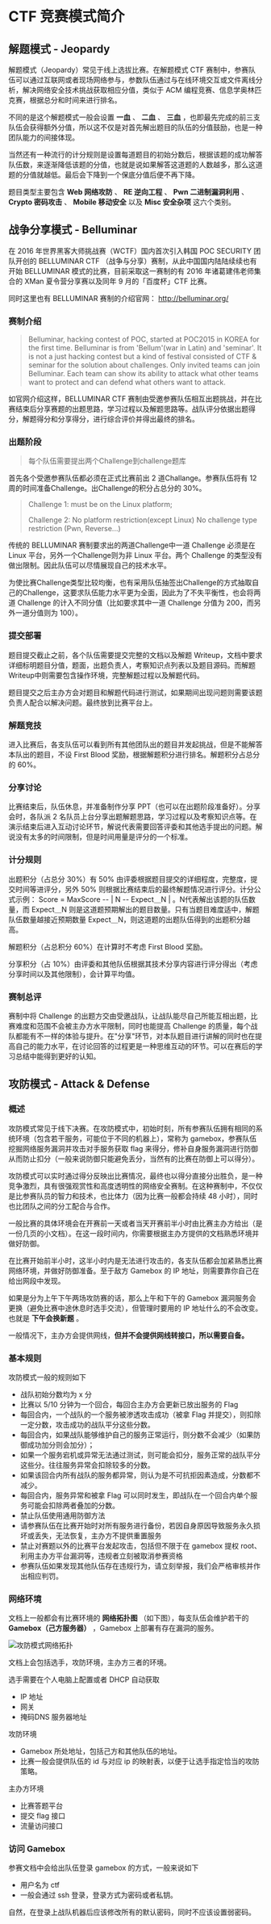 # CTF 竞赛模式简介

## 解题模式 - Jeopardy

解题模式（Jeopardy）常见于线上选拔比赛。在解题模式 CTF 赛制中，参赛队伍可以通过互联网或者现场网络参与，参数队伍通过与在线环境交互或文件离线分析，解决网络安全技术挑战获取相应分值，类似于 ACM
编程竞赛、信息学奥林匹克赛，根据总分和时间来进行排名。

不同的是这个解题模式一般会设置 **一血** 、 **二血** 、 **三血** ，也即最先完成的前三支队伍会获得额外分值，所以这不仅是对首先解出题目的队伍的分值鼓励，也是一种团队能力的间接体现。

当然还有一种流行的计分规则是设置每道题目的初始分数后，根据该题的成功解答队伍数，来逐渐降低该题的分值，也就是说如果解答这道题的人数越多，那么这道题的分值就越低。最后会下降到一个保底分值后便不再下降。

题目类型主要包含 **Web 网络攻防** 、 **RE 逆向工程** 、 **Pwn 二进制漏洞利用** 、 **Crypto 密码攻击** 、 **Mobile 移动安全** 以及 **Misc 安全杂项** 这六个类别。

## 战争分享模式 - Belluminar

在 2016 年世界黑客大师挑战赛（WCTF）国内首次引入韩国 POC SECURITY 团队开创的 BELLUMINAR CTF （战争与分享）赛制，从此中国国内陆陆续续也有开始 BELLUMINAR 模式的比赛，目前采取这一赛制的有 2016
年诸葛建伟老师集合的 XMan 夏令营分享赛以及同年 9 月的「百度杯」CTF 比赛。

同时这里也有 BELLUMINAR 赛制的介绍官网： <http://belluminar.org/>

### 赛制介绍

> Belluminar, hacking contest of POC, started at POC2015 in KOREA for the first time. Belluminar is from 'Bellum'(war in Latin) and 'seminar'. It is not a just hacking contest but a kind of
> festival consisted of CTF & seminar for the solution about challenges. Only invited teams can join Belluminar. Each team can show its ability to attack what other teams want to protect and can
> defend what others want to attack.

如官网介绍这样，BELLUMINAR CTF 赛制由受邀参赛队伍相互出题挑战，并在比赛结束后分享赛题的出题思路，学习过程以及解题思路等。战队评分依据出题得分，解题得分和分享得分，进行综合评价并得出最终的排名。

### 出题阶段

> 每个队伍需要提出两个Challenge到challenge题库

首先各个受邀参赛队伍都必须在正式比赛前出 2 道Challange。参赛队伍将有 12 周的时间准备Challenge。出Challenge的积分占总分的 30%。

> Challenge 1: must be on the Linux platform;
>
> Challenge 2: No platform restriction(except Linux) No challenge type restriction (Pwn, Reverse...)

传统的 BELLUMINAR 赛制要求出的两道Challenge中一道 Challenge 必须是在 Linux 平台，另外一个Challenge则为非 Linux 平台。两个 Challenge 的类型没有做出限制。因此队伍可以尽情展现自己的技术水平。

为使比赛Challenge类型比较均衡，也有采用队伍抽签出Challenge的方式抽取自己的Challenge，这要求队伍能力水平更为全面，因此为了不失平衡性，也会将两道 Challenge 的计入不同分值（比如要求其中一道 Challenge 分值为
200，而另外一道分值则为 100）。

### 提交部署

题目提交截止之前，各个队伍需要提交完整的文档以及解题 Writeup，文档中要求详细标明题目分值，题面，出题负责人，考察知识点列表以及题目源码。而解题 Writeup中则需要包含操作环境，完整解题过程以及解题代码。

题目提交之后主办方会对题目和解题代码进行测试，如果期间出现问题则需要该题负责人配合以解决问题。最终放到比赛平台上。

### 解题竞技

进入比赛后，各支队伍可以看到所有其他团队出的题目并发起挑战，但是不能解答本队出的题目，不设 First Blood 奖励，根据解题积分进行排名。解题积分占总分的 60%。

### 分享讨论

比赛结束后，队伍休息，并准备制作分享 PPT（也可以在出题阶段准备好）。分享会时，各队派 2
名队员上台分享出题解题思路，学习过程以及考察知识点等。在演示结束后进入互动讨论环节，解说代表需要回答评委和其他选手提出的问题。解说没有太多的时间限制，但是时间用量是评分的一个标准。

### 计分规则

出题积分（占总分 30%）有 50% 由评委根据题目提交的详细程度，完整度，提交时间等进评分，另外 50% 则根据比赛结束后的最终解题情况进行评分。计分公式示例：
Score = MaxScore -- | N -- Expect＿N |
。N代表解出该题的队伍数量，而 Expect＿N 则是这道题预期解出的题目数量。只有当题目难度适中，解题队伍数量越接近预期数量 Expect＿N，则这道题的出题队伍得到的出题积分越高。

解题积分（占总积分 60%）在计算时不考虑 First Blood 奖励。

分享积分（占 10%）由评委和其他队伍根据其技术分享内容进行评分得出（考虑分享时间以及其他限制），会计算平均值。

### 赛制总评

赛制中将 Challenge 的出题方交由受邀战队，让战队能尽自己所能互相出题，比赛难度和范围不会被主办方水平限制，同时也能提高 Challenge
的质量，每个战队都能有不一样的体验与提升。在"分享"环节，对本队题目进行讲解的同时也在提高自己的能力水平，在讨论回答的过程更是一种思维互动的环节。可以在赛后的学习总结中能得到更好的认知。

## 攻防模式 - Attack & Defense

### 概述

攻防模式常见于线下决赛。在攻防模式中，初始时刻，所有参赛队伍拥有相同的系统环境（包含若干服务，可能位于不同的机器上），常称为 gamebox，参赛队伍挖掘网络服务漏洞并攻击对手服务获取 flag 来得分，修补自身服务漏洞进行防御从而防止扣分（一般来说防御只能避免丢分，当然有的比赛在防御上可以得分）。

攻防模式可以实时通过得分反映出比赛情况，最终也以得分直接分出胜负，是一种竞争激烈，具有很强观赏性和高度透明性的网络安全赛制。在这种赛制中，不仅仅是比参赛队员的智力和技术，也比体力（因为比赛一般都会持续
48 小时），同时也比团队之间的分工配合与合作。

一般比赛的具体环境会在开赛前一天或者当天开赛前半小时由比赛主办方给出（是一份几页的小文档）。在这一段时间内，你需要根据主办方提供的文档熟悉环境并做好防御。

在比赛开始前半小时，这半小时内是无法进行攻击的，各支队伍都会加紧熟悉比赛网络环境，并做好防御准备。至于敌方 Gamebox 的 IP 地址，则需要靠你自己在给出网段中发现。

如果是分为上午下午两场攻防赛的话，那么上午和下午的 Gamebox 漏洞服务会更换（避免比赛中途休息时选手交流），但管理时要用的 IP 地址什么的不会改变。也就是 **下午会换新题** 。

一般情况下，主办方会提供网线，**但并不会提供网线转接口，所以需要自备。**

### 基本规则

攻防模式一般的规则如下

- 战队初始分数均为 x 分
- 比赛以 5/10 分钟为一个回合，每回合主办方会更新已放出服务的 Flag
- 每回合内，一个战队的一个服务被渗透攻击成功（被拿 Flag 并提交），则扣除一定分数，攻击成功的战队平分这些分数。
- 每回合内，如果战队能够维护自己的服务正常运行，则分数不会减少（如果防御成功加分则会加分）；
- 如果一个服务宕机或异常无法通过测试，则可能会扣分，服务正常的战队平分这些分。往往服务异常会扣除较多的分数。
- 如果该回合内所有战队的服务都异常，则认为是不可抗拒因素造成，分数都不减少。
- 每回合内，服务异常和被拿 Flag 可以同时发生，即战队在一个回合内单个服务可能会扣除两者叠加的分数。
- 禁止队伍使用通用防御方法
- 请参赛队伍在比赛开始时对所有服务进行备份，若因自身原因导致服务永久损坏或丢失，无法恢复，主办方不提供重置服务
- 禁止对赛题以外的比赛平台发起攻击，包括但不限于在 gamebox 提权 root、利用主办方平台漏洞等，违规者立刻被取消参赛资格
- 参赛队伍如果发现其他队伍存在违规行为，请立刻举报，我们会严格审核并作出相应判罚。

### 网络环境

文档上一般都会有比赛环境的 **网络拓扑图** （如下图），每支队伍会维护若干的 **Gamebox（己方服务器）** ，Gamebox 上部署有存在漏洞的服务。

![攻防模式网络拓扑](figure/network.jpg)

文档上会包括选手，攻防环境，主办方三者的环境。

选手需要在个人电脑上配置或者 DHCP 自动获取

- IP 地址
- 网关
- 掩码DNS 服务器地址

攻防环境

- Gamebox 所处地址，包括己方和其他队伍的地址。
- 比赛一般会提供队伍的 id 与对应 ip 的映射表，以便于让选手指定恰当的攻防策略。

主办方环境

- 比赛答题平台
- 提交 flag 接口
- 流量访问接口

### 访问 Gamebox

参赛文档中会给出队伍登录 gamebox 的方式，一般来说如下

- 用户名为 ctf
- 一般会通过 ssh 登录，登录方式为密码或者私钥。

自然，在登录上战队机器后应该修改所有的默认密码，同时不应该设置弱密码。
